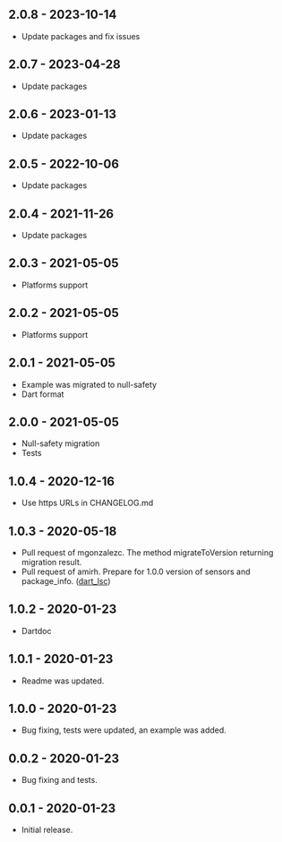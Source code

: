 ## 2.0.8 - 2023-10-14

* Update packages and fix issues


## 2.0.7 - 2023-04-28

* Update packages

## 2.0.6 - 2023-01-13

* Update packages

## 2.0.5 - 2022-10-06

* Update packages

## 2.0.4 - 2021-11-26

* Update packages

## 2.0.3 - 2021-05-05

* Platforms support

## 2.0.2 - 2021-05-05

* Platforms support

## 2.0.1 - 2021-05-05

* Example was migrated to null-safety
* Dart format

## 2.0.0 - 2021-05-05

* Null-safety migration
* Tests

## 1.0.4 - 2020-12-16

* Use https URLs in CHANGELOG.md

## 1.0.3 - 2020-05-18

* Pull request of mgonzalezc. The method migrateToVersion returning migration result.
* Pull request of amirh. Prepare for 1.0.0 version of sensors and package_info. ([dart_lsc](https://github.com/amirh/dart_lsc))

## 1.0.2 - 2020-01-23

* Dartdoc

## 1.0.1 - 2020-01-23

* Readme was updated.

## 1.0.0 - 2020-01-23

* Bug fixing, tests were updated, an example was added.

## 0.0.2 - 2020-01-23

* Bug fixing and tests.

## 0.0.1 - 2020-01-23

* Initial release.
